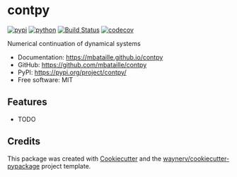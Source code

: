 # contpy


[![pypi](https://img.shields.io/pypi/v/contpy.svg)](https://pypi.org/project/contpy/)
[![python](https://img.shields.io/pypi/pyversions/contpy.svg)](https://pypi.org/project/contpy/)
[![Build Status](https://github.com/mbataille/contpy/actions/workflows/dev.yml/badge.svg)](https://github.com/mbataille/contpy/actions/workflows/dev.yml)
[![codecov](https://codecov.io/gh/mbataille/contpy/branch/main/graphs/badge.svg)](https://codecov.io/github/mbataille/contpy)



Numerical continuation of dynamical systems


* Documentation: <https://mbataille.github.io/contpy>
* GitHub: <https://github.com/mbataille/contpy>
* PyPI: <https://pypi.org/project/contpy/>
* Free software: MIT


## Features

* TODO

## Credits

This package was created with [Cookiecutter](https://github.com/audreyr/cookiecutter) and the [waynerv/cookiecutter-pypackage](https://github.com/waynerv/cookiecutter-pypackage) project template.
